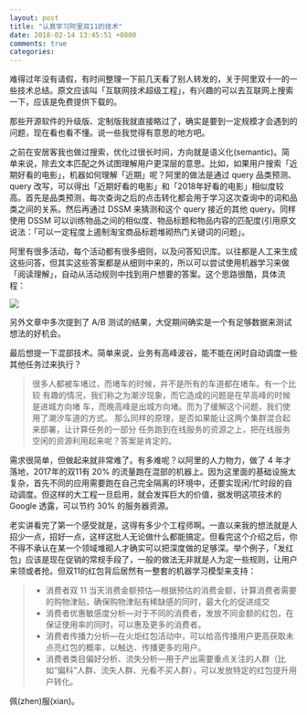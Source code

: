 ```yaml
---
layout: post
title: "认真学习阿里双11的技术"
date: 2018-02-14 13:45:51 +0800
comments: true
categories: 
---
```

难得过年没有请假，有时间整理一下前几天看了别人转发的，关于阿里双十一的一些技术总结。原文应该叫「互联网技术超级工程」，有兴趣的可以去互联网上搜索一下，应该是免费提供下载的。

那些开源软件的升级版、定制版我就直接略过了，确实是要到一定规模才会遇到的问题，现在看也看不懂。说一些我觉得有意思的地方吧。
<!--more-->

之前在安居客我也做过搜索，优化过很长时间，方向就是语义化(semantic)。简单来说，除去文本匹配之外试图理解用户更深层的意思。比如，如果用户搜索「近期好看的电影」，机器如何理解「近期」呢？阿里的做法是通过 query 品类预测、query 改写，可以得出「近期好看的电影」和「2018年好看的电影」相似度较高。首先是品类预测，每次查询之后的点击转化都会用于学习这次查询中的词和品类之间的关系。然后再通过 DSSM 来猜测和这个 query 接近的其他 query。同样使用 DSSM 可以训练物品之间的相似度、物品标题和物品内容的匹配度(引用原文说法：「可以一定程度上遏制淘宝商品标题堆砌热门关键词的问题」。

阿里有很多活动，每个活动都有很多细则，以及问答知识库。以往都是人工来生成这些问答，但其实这些答案都是从细则中来的，所以可以尝试使用机器学习来做「阅读理解」，自动从活动规则中找到用户想要的答案。这个思路很酷，具体流程：

<img src="{{ root_url }}/images/custom/arch-auto-answer.png" />

另外文章中多次提到了 A/B 测试的结果，大促期间确实是一个有足够数据来测试想法的好机会。

最后想提一下混部技术。简单来说，业务有高峰波谷，能不能在闲时自动调度一些其他任务过来执行？

> 很多人都被车堵过，而堵车的时候，并不是所有的车道都在堵车。有一个比较
> 有趣的情况，我们称之为潮汐现象，而它造成的问题是在早高峰的时候是进城方向堵
> 车，而晚高峰是出城方向堵。而为了缓解这个问题，我们使用了潮汐车道的方式。
> 那么同样的原理，是否如果能让这两个集群混合起来部署，让计算任务的一部分
> 任务跑到在线服务的资源之上，把在线服务空闲的资源利用起来呢？答案是肯定的。

需求很简单，但做起来就非常难了。有多难呢？以阿里的人力物力，做了 4 年才落地，2017年的双11有 20% 的流量跑在混部的机器上。因为这里面的基础设施太复杂，首先不同的应用需要跑在自己完全隔离的环境中，还要实现闲/忙时段的自动调度。但这样的大工程一旦启用，就会发挥巨大的价值，据发明这项技术的 Google 透露，可以节约 30% 的服务器资源。

老实讲看完了第一个感受就是，这得有多少个工程师啊。一直以来我的想法就是人招少一点，招好一点，这样这批人无论做什么都能搞定。但看完这个介绍之后，你不得不承认在某一个领域堆砌人才确实可以把深度做的足够深。举个例子，「发红包」应该是现在促销的常规手段了，一般的做法无非就是人为定一些规则，让用户来领或者抢。但双11的红包背后居然有一整套的机器学习模型来支持：

> + 消费者双 11 当天消费金额预估—根据预估的消费金额，计算消费者需要的购物津贴，确保购物津贴有稀缺感的同时，最大化的促进成交
> + 消费者优惠敏感度分析—对于不同的消费者，发放不同金额的红包，在保证使用率的同时，可以惠及更多的消费者。
> + 消费者传播力分析—在火炬红包活动中，可以给高传播用户更高获取未点亮红包的概率，以触达、传播更多的用户。
> + 消费者类目偏好分析、流失分析—用于产出需要重点关注的人群（比如“偏科”人群、流失人群、光看不买人群），可以发放特定的红包提升用户转化。

佩(zhen)服(xian)。
